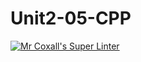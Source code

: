 # Unit2-05-CPP
[![Mr Coxall's Super Linter](https://github.com/ICS3U-Programming-Kestrel-B/Unit2-05-CPP/workflows/Mr%20Coxall's%20Super%20Linter/badge.svg)](https://github.com/ICS3U-Programming-Kestrel-B/Unit2-05-CPP/actions/)
